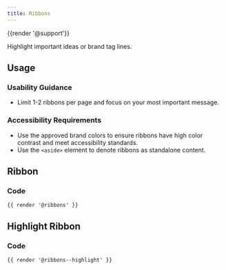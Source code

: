 ```yaml
---
title: Ribbons
---
```

{{render '@support'}}

Highlight important ideas or brand tag lines.

## Usage

### Usability Guidance

* Limit 1-2 ribbons per page and focus on your most important message.

### Accessibility Requirements

* Use the approved brand colors to ensure ribbons have high color contrast and meet accessibility standards.
* Use the `<aside>` element to denote ribbons as standalone content.

## Ribbon

### Code

```
{{ render '@ribbons' }}
```

## Highlight Ribbon

### Code

```
{{ render '@ribbons--highlight' }}
```
